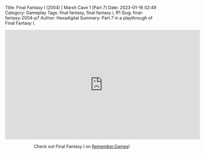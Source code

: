 Title: Final Fantasy I (2004) | Marsh Cave 1 [Part 7]
Date: 2023-01-16 02:49
Category: Gameplay
Tags: final fantasy,  final fantasy i,  ff1
Slug: final-fantasy-2004-p7
Author: Hexadigital
Summary: Part 7 in a playthrough of Final Fantasy I.

<center><iframe src="https://www.youtube.com/embed/YLbE7SCWIhI?feature=oembed" allow="accelerometer; autoplay; encrypted-media; gyroscope; picture-in-picture" width="640" height="360" frameborder="0"></iframe>

Check out Final Fantasy I on [Remember.Games](https://remember.games/game/6866/final-fantasy-i-ii-dawn-of-souls/)!</center>